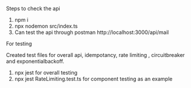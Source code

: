Steps to check the api

1. npm i
2. npx nodemon src/index.ts
3. Can test the api through postman http://localhost:3000/api/mail

For testing

Created test files for overall api, idempotancy, rate limiting , circuitbreaker and exponentialbackoff.
1. npx jest for overall testing 
2. npx jest RateLimiting.test.ts for component testing as an example 